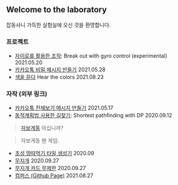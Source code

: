 ## Welcome to the laboratory

잡동사니 가득한 실험실에 오신 것을 환영합니다.

### 프로젝트

* [자이로를 활용한 조작](https://km19809.github.io/gyro/index.html): Break out with gyro control (experimental) 2021.05.20
* [카카오톡 비밀 메시지 만들기](https://km19809.github.io/figlet/index.html) 2021.05.28
* [색을 듣다](https://km19809.github.io/hear-the-colors) Hear the colors 2021.08.23

### 자작 (외부 링크)

* [카카오톡 전체보기 메시지 만들기](https://svelte.dev/repl/7f4ad0f4e7d84af6bde68a975b93fad3) 2021.05.17
* [동적계획법 사용한 길찾기](https://svelte.dev/repl/efe14de1837d4ec6af34545260c08e3b): Shortest pathfinding with DP 2020.09.12

> [자보게동](https://comic.naver.com/bestChallenge/list.nhn?titleId=734597) 아십니까?

> 자보게동 팬 게임:<br>
* [초성 땅따먹기 타일 생성기](https://svelte.dev/repl/950e8906196c43f6ad36dc0ce69dfd88) 2020.09
* [무지개](https://svelte.dev/repl/864d1f42719f4c4188f42b0a6339e003) 2020.09.27
* [무지개 카드 무제한](https://svelte.dev/repl/498d2389ca2546a2866a6f6cfbe265fc) 2020.09.27
* [컴퍼스 (Github Page)](https://km19809.github.io/game-of-compass/index.html) 2021.08.27

<!--
### Jekyll Themes

Your Pages site will use the layout and styles from the Jekyll theme you have selected in your [repository settings](https://github.com/km19809/km19809.github.io/settings/pages). The name of this theme is saved in the Jekyll `_config.yml` configuration file.

### Support or Contact

Having trouble with Pages? Check out our [documentation](https://docs.github.com/categories/github-pages-basics/) or [contact support](https://support.github.com/contact) and we’ll help you sort it out.-->
